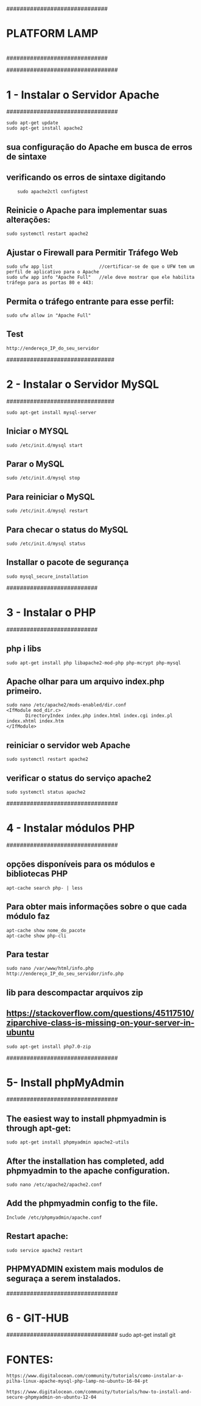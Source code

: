 ##############################
#                            #
#     PLATFORM LAMP          #
#                            #
##############################




#################################
# 1 - Instalar o Servidor Apache ############################################################################
#################################
	
	sudo apt-get update
	sudo apt-get install apache2

## sua configuração do Apache em busca de erros de sintaxe
## verificando os erros de sintaxe digitando
		sudo apache2ctl configtest

## Reinicie o Apache para implementar suas alterações:
	sudo systemctl restart apache2

## Ajustar o Firewall para Permitir Tráfego Web
	sudo ufw app list                 //certificar-se de que o UFW tem um perfil de aplicativo para o Apache
	sudo ufw app info "Apache Full"	  //ele deve mostrar que ele habilita tráfego para as portas 80 e 443:

## Permita o tráfego entrante para esse perfil:
	sudo ufw allow in "Apache Full"

## Test
	http://endereço_IP_do_seu_servidor




################################
# 2 - Instalar o Servidor MySQL	############################################################################
################################

	sudo apt-get install mysql-server

## Iniciar o MYSQL
	sudo /etc/init.d/mysql start

## Parar o MySQL
	sudo /etc/init.d/mysql stop

## Para reiniciar o MySQL
	sudo /etc/init.d/mysql restart

## Para checar o status do MySQL
	sudo /etc/init.d/mysql status

##  Installar o pacote de segurança
	sudo mysql_secure_installation




###########################
# 3 - Instalar o PHP       ############################################################################
###########################

## php i libs
	sudo apt-get install php libapache2-mod-php php-mcrypt php-mysql

## Apache olhar para um arquivo index.php primeiro.
	sudo nano /etc/apache2/mods-enabled/dir.conf
	<IfModule mod_dir.c>
	       DirectoryIndex index.php index.html index.cgi index.pl index.xhtml index.htm
	</IfModule>

##  reiniciar o servidor web Apache
	sudo systemctl restart apache2

## verificar o status do serviço apache2 
	sudo systemctl status apache2




#################################
# 4 - Instalar módulos PHP      ############################################################################
#################################

## opções disponíveis para os módulos e bibliotecas PHP
	apt-cache search php- | less

## Para obter mais informações sobre o que cada módulo faz
	apt-cache show nome_do_pacote
	apt-cache show php-cli  

## Para testar
	sudo nano /var/www/html/info.php
	http://endereço_IP_do_seu_servidor/info.php

## lib para descompactar arquivos zip
## https://stackoverflow.com/questions/45117510/ziparchive-class-is-missing-on-your-server-in-ubuntu
	sudo apt-get install php7.0-zip




#################################
# 5- Install phpMyAdmin          ############################################################################
#################################

## The easiest way to install phpmyadmin is through apt-get:
	sudo apt-get install phpmyadmin apache2-utils

## After the installation has completed, add phpmyadmin to the apache configuration.
	sudo nano /etc/apache2/apache2.conf

## Add the phpmyadmin config to the file.
	Include /etc/phpmyadmin/apache.conf

## Restart apache:
	sudo service apache2 restart

## PHPMYADMIN existem mais modulos de seguraça a serem instalados.




#################################
# 6 -  GIT-HUB                   ############################################################################
#################################
	sudo apt-get install git




# FONTES:
	https://www.digitalocean.com/community/tutorials/como-instalar-a-pilha-linux-apache-mysql-php-lamp-no-ubuntu-16-04-pt

	https://www.digitalocean.com/community/tutorials/how-to-install-and-secure-phpmyadmin-on-ubuntu-12-04
